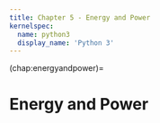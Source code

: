 ```yaml
---
title: Chapter 5 - Energy and Power
kernelspec:
  name: python3
  display_name: 'Python 3'
---
```


(chap:energyandpower)=
# Energy and Power